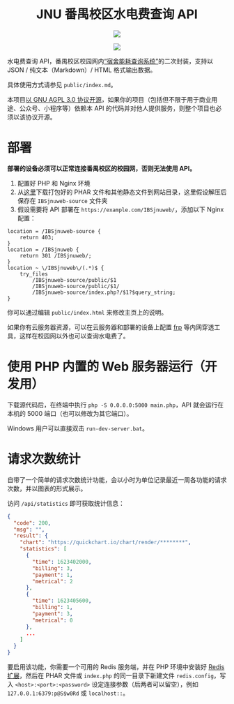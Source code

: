 <div align="center">

# JNU 番禺校区水电费查询 API

![](https://github.com/TransparentLC/IBSjnuweb/workflows/build-phar/badge.svg)

</div>

<div align="center">

![](https://ae01.alicdn.com/kf/H3668b8a13a0a4faf9bf81af63651779bJ.gif)

</div>

水电费查询 API，番禺校区校园网内[“宿舍能耗查询系统”](https://pynhcx.jnu.edu.cn/ibsjnuweb)的二次封装，支持以 JSON / 纯文本（Markdown）/ HTML 格式输出数据。

具体使用方式请参见 `public/index.md`。

本项目[以 GNU AGPL 3.0 协议开源](https://github.com/TransparentLC/IBSjnuweb/blob/master/LICENSE)，如果你的项目（包括但不限于用于商业用途、公众号、小程序等）依赖本 API 的代码并对他人提供服务，则整个项目也必须以该协议开源。

# 部署

**部署的设备必须可以正常连接番禺校区的校园网，否则无法使用 API。**

1. 配置好 PHP 和 Nginx 环境
2. 从[这里](https://nightly.link/TransparentLC/IBSjnuweb/workflows/build-phar/master/IBSjnuweb)下载打包好的 PHAR 文件和其他静态文件到网站目录，这里假设解压后保存在 `IBSjnuweb-source` 文件夹
3. 假设需要将 API 部署在 `https://example.com/IBSjnuweb/`，添加以下 Nginx 配置：

```nginx
location = /IBSjnuweb-source {
    return 403;
}
location = /IBSjnuweb {
    return 301 /IBSjnuweb/;
}
location ~ \/IBSjnuweb\/(.*)$ {
    try_files
        /IBSjnuweb-source/public/$1
        /IBSjnuweb-source/public/$1/
        /IBSjnuweb-source/index.php?/$1?$query_string;
}
```

你可以通过编辑 `public/index.html` 来修改主页上的说明。

如果你有云服务器资源，可以在云服务器和部署的设备上配置 [frp](https://github.com/fatedier/frp) 等内网穿透工具，这样在校园网以外也可以查询水电费了。

# 使用 PHP 内置的 Web 服务器运行（开发用）

下载源代码后，在终端中执行 `php -S 0.0.0.0:5000 main.php`，API 就会运行在本机的 5000 端口（也可以修改为其它端口）。

Windows 用户可以直接双击 `run-dev-server.bat`。

# 请求次数统计

自带了一个简单的请求次数统计功能，会以小时为单位记录最近一周各功能的请求次数，并以图表的形式展示。

访问 `/api/statistics` 即可获取统计信息：

```json
{
  "code": 200,
  "msg": "",
  "result": {
    "chart": "https://quickchart.io/chart/render/********",
    "statistics": [
      {
        "time": 1623402000,
        "billing": 3,
        "payment": 1,
        "metrical": 2
      },
      {
        "time": 1623405600,
        "billing": 1,
        "payment": 3,
        "metrical": 0
      },
      ...
    ]
  }
}
```

要启用该功能，你需要一个可用的 Redis 服务端，并在 PHP 环境中安装好 [Redis 扩展](https://github.com/phpredis/phpredis)，然后在 PHAR 文件或 `index.php` 的同一目录下新建文件 `redis.config`，写入 `<host>:<port>:<password>` 设定连接参数（后两者可以留空），例如 `127.0.0.1:6379:p@S$w0Rd` 或 `localhost::`。